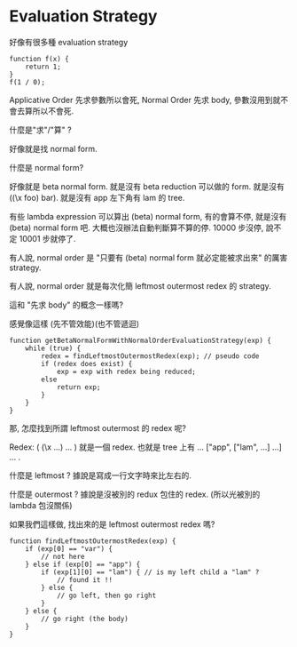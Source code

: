 # Evaluation Strategy

好像有很多種 evaluation strategy

```
function f(x) {
    return 1;
}
f(1 / 0);
```

Applicative Order 先求參數所以會死, Normal Order 先求 body, 參數沒用到就不會去算所以不會死.

什麼是"求"/"算" ?

好像就是找 normal form.

什麼是 normal form?

好像就是 beta normal form. 就是沒有 beta reduction 可以做的 form. 就是沒有 ((\x foo) bar). 就是沒有 app 左下角有 lam 的 tree.

有些 lambda expression 可以算出 (beta) normal form, 有的會算不停, 就是沒有 (beta) normal form 吧. 大概也沒辦法自動判斷算不算的停. 10000 步沒停, 說不定 10001 步就停了.

有人說, normal order 是 "只要有 (beta) normal form 就必定能被求出來" 的厲害 strategy.

有人說, normal order 就是每次化簡 leftmost outermost redex 的 strategy.

這和 "先求 body" 的概念一樣嗎?

感覺像這樣 (先不管效能)(也不管遞迴)
```
function getBetaNormalFormWithNormalOrderEvaluationStrategy(exp) {
    while (true) {
        redex = findLeftmostOutermostRedex(exp); // pseudo code
        if (redex does exist) {
            exp = exp with redex being reduced;
        else
            return exp;
        }
    }
}
```

那, 怎麼找到所謂 leftmost outermost 的 redex 呢?

Redex: ( (\x ...) ... ) 就是一個 redex. 也就是 tree 上有 ... ["app", ["lam", ...] ...] ... .

什麼是 leftmost ? 據說是寫成一行文字時來比左右的.

什麼是 outermost ? 據說是沒被別的 redux 包住的 redex. (所以光被別的 lambda 包沒關係)

如果我們這樣做, 找出來的是 leftmost outermost redex 嗎?
```
function findLeftmostOutermostRedex(exp) {
    if (exp[0] == "var") {
        // not here
    } else if (exp[0] == "app") {
        if (exp[1][0] == "lam") { // is my left child a "lam" ?
            // found it !!
        } else {
            // go left, then go right
        }
    } else {
        // go right (the body)
    }
}
```




